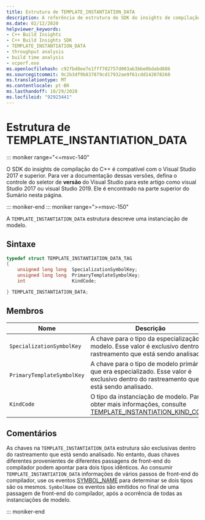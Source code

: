 ```yaml
---
title: Estrutura de TEMPLATE_INSTANTIATION_DATA
description: A referência de estrutura do SDK do insights de compilação do C++ TEMPLATE_INSTANTIATION_DATA.
ms.date: 02/12/2020
helpviewer_keywords:
- C++ Build Insights
- C++ Build Insights SDK
- TEMPLATE_INSTANTIATION_DATA
- throughput analysis
- build time analysis
- vcperf.exe
ms.openlocfilehash: c92fbd8ee7e1fff702757d003ab3bbe0bdabd886
ms.sourcegitcommit: 9c2b3df9b837879cd17932ae9f61cdd142078260
ms.translationtype: MT
ms.contentlocale: pt-BR
ms.lasthandoff: 10/29/2020
ms.locfileid: "92923441"
---
```

# <a name="template_instantiation_data-structure"></a>Estrutura de TEMPLATE_INSTANTIATION_DATA

::: moniker range="<=msvc-140"

O SDK do insights de compilação do C++ é compatível com o Visual Studio 2017 e superior. Para ver a documentação dessas versões, defina o controle do seletor de **versão** do Visual Studio para este artigo como visual Studio 2017 ou visual Studio 2019. Ele é encontrado na parte superior do Sumário nesta página.

::: moniker-end
::: moniker range=">=msvc-150"

A `TEMPLATE_INSTANTIATION_DATA` estrutura descreve uma instanciação de modelo.

## <a name="syntax"></a>Sintaxe

```cpp
typedef struct TEMPLATE_INSTANTIATION_DATA_TAG
{
    unsigned long long  SpecializationSymbolKey;
    unsigned long long  PrimaryTemplateSymbolKey;
    int                 KindCode;

} TEMPLATE_INSTANTIATION_DATA;
```

## <a name="members"></a>Membros

| Nome | Descrição |
|--|--|
| `SpecializationSymbolKey` | A chave para o tipo da especialização do modelo. Esse valor é exclusivo dentro do rastreamento que está sendo analisado. |
| `PrimaryTemplateSymbolKey` | A chave para o tipo de modelo primário que era especializado. Esse valor é exclusivo dentro do rastreamento que está sendo analisado. |
| `KindCode` | O tipo da instanciação de modelo. Para obter mais informações, consulte [TEMPLATE_INSTANTIATION_KIND_CODE](template-instantiation-kind-code-enum.md). |

## <a name="remarks"></a>Comentários

As chaves na `TEMPLATE_INSTANTIATION_DATA` estrutura são exclusivas dentro do rastreamento que está sendo analisado. No entanto, duas chaves diferentes provenientes de diferentes passagens de front-end do compilador podem apontar para dois tipos idênticos. Ao consumir `TEMPLATE_INSTANTIATION_DATA` informações de vários passos de front-end do compilador, use os eventos [SYMBOL_NAME](../event-table.md#symbol-name) para determinar se dois tipos são os mesmos. `SymbolName` os eventos são emitidos no final de uma passagem de front-end do compilador, após a ocorrência de todas as instanciações de modelo.

::: moniker-end

